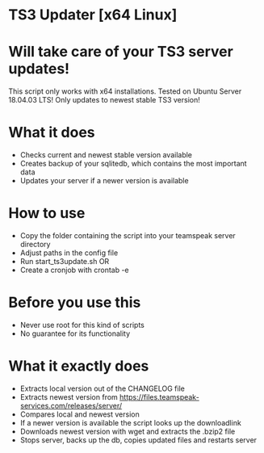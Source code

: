 # TS3 Updater [x64 Linux]
# Will take care of your TS3 server updates!

This script only works with x64 installations. Tested on Ubuntu Server 18.04.03 LTS!
Only updates to newest stable TS3 version!

# What it does
- Checks current and newest stable version available
- Creates backup of your sqlitedb, which contains the most important data
- Updates your server if a newer version is available

# How to use
- Copy the folder containing the script into your teamspeak server directory
- Adjust paths in the config file
- Run start_ts3update.sh 
OR
- Create a cronjob with crontab -e

# Before you use this
- Never use root for this kind of scripts
- No guarantee for its functionality

# What it exactly does
- Extracts local version out of the CHANGELOG file
- Extracts newest version from https://files.teamspeak-services.com/releases/server/
- Compares local and newest version
- If a newer version is available the script looks up the downloadlink
- Downloads newest version with wget and extracts the .bzip2 file
- Stops server, backs up the db, copies updated files and restarts server
